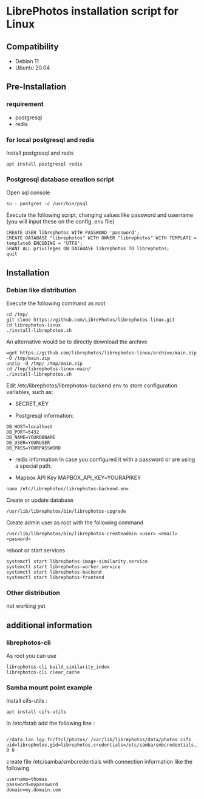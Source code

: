 # LibrePhotos installation script for Linux

## Compatibility
  - Debian 11
  - Ubuntu 20.04

## Pre-Installation

### requirement 
  - postgresql
  - redis

### for local postgresql and redis

Install postgresql and redis

~~~
apt install postgresql redis
~~~

### Postgresql database creation script

Open sql console
~~~
su - postgres -c /usr/bin/psql
~~~

Execute the following script, changing values like password and username (you will input these on the config .env file)

~~~
CREATE USER librephotos WITH PASSWORD 'password';
CREATE DATABASE "librephotos" WITH OWNER "librephotos" WITH TEMPLATE = template0 ENCODING = "UTF8";
GRANT ALL privileges ON DATABASE librephotos TO librephotos;
quit
~~~

## Installation

### Debian like distribution

Execute the following command as root
~~~
cd /tmp/
git clone https://github.com/LibrePhotos/librephotos-linux.git
cd librephotos-linux
./install-librephotos.sh 
~~~

An alternative would be to directly download the archive
~~~
wget https://github.com/librephotos/librephotos-linux/archive/main.zip -O /tmp/main.zip
unzip -d /tmp/ /tmp/main.zip
cd /tmp/librephotos-linux-main/
./install-librephotos.sh
~~~

Edit /etc/librephotos/librephotos-backend.env to store configuration variables, such as:

 - SECRET_KEY

 - Postgresql information:
~~~
DB_HOST=localhost
DB_PORT=5432
DB_NAME=YOURDBNAME
DB_USER=YOURUSER
DB_PASS=YOURPASSWORD
~~~

 - redis information
In case you configured it with a password or are using a special path.

 - Mapbox API Key
MAPBOX_API_KEY=YOURAPIKEY

~~~
nano /etc/librephotos/librephotos-backend.env
~~~

Create or update database
~~~
/usr/lib/librephotos/bin/librephotos-upgrade
~~~

Create admin user as root with the following command
~~~
/usr/lib/librephotos/bin/librephotos-createadmin <user> <email> <pasword>
~~~

reboot or start services
~~~
systemctl start librephotos-image-similarity.service
systemctl start librephotos-worker.service
systemctl start librephotos-backend
systemctl start librephotos-frontend
~~~

### Other distribution

not working yet

## additional information

### librephotos-cli

As root you can use 

~~~
librephotos-cli build_similarity_index
librephotos-cli clear_cache
~~~

### Samba mount point example

Install cifs-utils :

~~~
apt install cifs-utils
~~~

In /etc/fstab add the following line :

~~~

//data.lan.lgy.fr/ftcl/photos/ /var/lib/librephotos/data/photos cifs uid=librephotos,gid=librephotos,credentials=/etc/samba/smbcredentials,iocharset=utf8,file_mode=0777,dir_mode=0777,sec=ntlmssp,noacl 0 0
~~~

create file /etc/samba/smbcredentials with connection information like the following

~~~
username=thomas
password=mypassword
domain=my.domain.com
~~~
